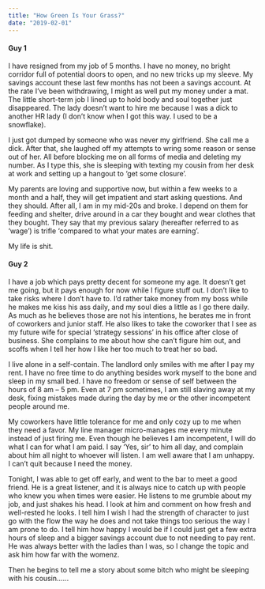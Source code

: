 ```yaml
---
title: "How Green Is Your Grass?"
date: "2019-02-01"
---
```


#### **Guy 1**

I have resigned from my job of 5 months. I have no money, no bright corridor full of potential doors to open, and no new tricks up my sleeve. My savings account these last few months has not been a savings account. At the rate I’ve been withdrawing, I might as well put my money under a mat. The little short-term job I lined up to hold body and soul together just disappeared. The lady doesn’t want to hire me because I was a dick to another HR lady (I don’t know when I got this way. I used to be a snowflake).

I just got dumped by someone who was never my girlfriend. She call me a dick. After that, she laughed off my attempts to wring some reason or sense out of her. All before blocking me on all forms of media and deleting my number. As I type this, she is sleeping with texting my cousin from her desk at work and setting up a hangout to ‘get some closure’.

My parents are loving and supportive now, but within a few weeks to a month and a half, they will get impatient and start asking questions. And they should. After all, I am in my mid-20s and broke. I depend on them for feeding and shelter, drive around in a car they bought and wear clothes that they bought. They say that my previous salary (hereafter referred to as ‘wage’) is trifle ‘compared to what your mates are earning’.

My life is shit.

#### **Guy 2**

I have a job which pays pretty decent for someone my age. It doesn’t get me going, but it pays enough for now while I figure stuff out. I don’t like to take risks where I don’t have to. I’d rather take money from my boss while he makes me kiss his ass daily, and my soul dies a little as I go there daily. As much as he believes those are not his intentions, he berates me in front of coworkers and junior staff. He also likes to take the coworker that I see as my future wife for special ‘strategy sessions’ in his office after close of business. She complains to me about how she can’t figure him out, and scoffs when I tell her how I like her too much to treat her so bad.

I live alone in a self-contain. The landlord only smiles with me after I pay my rent. I have no free time to do anything besides work myself to the bone and sleep in my small bed. I have no freedom or sense of self between the hours of 8 am – 5 pm. Even at 7 pm sometimes, I am still slaving away at my desk, fixing mistakes made during the day by me or the other incompetent people around me.

My coworkers have little tolerance for me and only cozy up to me when they need a favor. My line manager micro-manages me every minute instead of just firing me. Even though he believes I am incompetent, I will do what I can for what I am paid. I say ‘Yes, sir’ to him all day, and complain about him all night to whoever will listen. I am well aware that I am unhappy. I can’t quit because I need the money.

Tonight, I was able to get off early, and went to the bar to meet a good friend. He is a great listener, and it is always nice to catch up with people who knew you when times were easier. He listens to me grumble about my job, and just shakes his head. I look at him and comment on how fresh and well-rested he looks. I tell him I wish I had the strength of character to just go with the flow the way he does and not take things too serious the way I am prone to do. I tell him how happy I would be if I could just get a few extra hours of sleep and a bigger savings account due to not needing to pay rent. He was always better with the ladies than I was, so I change the topic and ask him how far with the womenz.

Then he begins to tell me a story about some bitch who might be sleeping with his cousin……
